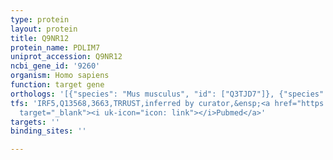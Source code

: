 ```yaml
---
type: protein
layout: protein
title: Q9NR12
protein_name: PDLIM7
uniprot_accession: Q9NR12
ncbi_gene_id: '9260'
organism: Homo sapiens
function: target gene
orthologs: '[{"species": "Mus musculus", "id": ["Q3TJD7"]}, {"species": "Rattus norvegicus", "id": ["Q9Z1Z9"]}]'
tfs: 'IRF5,Q13568,3663,TRRUST,inferred by curator,&ensp;<a href="https://www.ncbi.nlm.nih.gov/pubmed/?term=16140744%5Buid%5D+OR+29087512%5Buid%5D"
  target="_blank"><i uk-icon="icon: link"></i>Pubmed</a>'
targets: ''
binding_sites: ''

---
```

